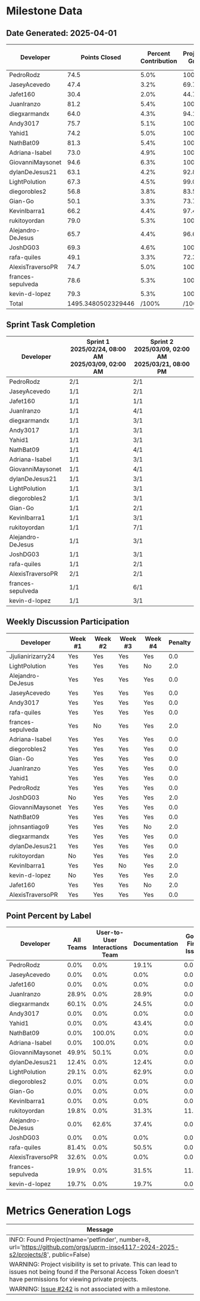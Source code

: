 # Milestone Data

## Date Generated: 2025-04-01
| Developer | Points Closed | Percent Contribution | Projected Grade | Lecture Topic Tasks |
| --------- | ------------- | -------------------- | --------------- | ------------------- |
| PedroRodz | 74.5 | 5.0% | 100.0% | 1 |
| JaseyAcevedo | 47.4 | 3.2% | 69.7% | 1 |
| Jafet160 | 30.4 | 2.0% | 44.7% | 1 |
| JuanIranzo | 81.2 | 5.4% | 100.0% | 1 |
| diegxarmandx | 64.0 | 4.3% | 94.1% | 1 |
| Andy3017 | 75.7 | 5.1% | 100.0% | 2 |
| Yahid1 | 74.2 | 5.0% | 100.0% | 1 |
| NathBat09 | 81.3 | 5.4% | 100.0% | 1 |
| Adriana-Isabel | 73.0 | 4.9% | 100.0% | 1 |
| GiovanniMaysonet | 94.6 | 6.3% | 100.0% | 0 |
| dylanDeJesus21 | 63.1 | 4.2% | 92.8% | 1 |
| LightPolution | 67.3 | 4.5% | 99.0% | 1 |
| diegorobles2 | 56.8 | 3.8% | 83.5% | 2 |
| Gian-Go | 50.1 | 3.3% | 73.7% | 1 |
| KevinIbarra1 | 66.2 | 4.4% | 97.4% | 2 |
| rukitoyordan | 79.0 | 5.3% | 100.0% | 2 |
| Alejandro-DeJesus | 65.7 | 4.4% | 96.6% | 1 |
| JoshDG03 | 69.3 | 4.6% | 100.0% | 1 |
| rafa-quiles | 49.1 | 3.3% | 72.3% | 0 |
| AlexisTraversoPR | 74.7 | 5.0% | 100.0% | 1 |
| frances-sepulveda | 78.6 | 5.3% | 100.0% | 1 |
| kevin-d-lopez | 79.3 | 5.3% | 100.0% | 1 |
| Total | 1495.3480502329446 | /100% | /100% | 24 |


## Sprint Task Completion

| Developer | Sprint 1<br>2025/02/24, 08:00 AM<br>2025/03/09, 02:00 AM | Sprint 2<br>2025/03/09, 02:00 AM<br>2025/03/21, 08:00 PM |
|---|---|---|
| PedroRodz | 2/1 | 2/1 |
| JaseyAcevedo | 1/1 | 2/1 |
| Jafet160 | 1/1 | 1/1 |
| JuanIranzo | 1/1 | 4/1 |
| diegxarmandx | 1/1 | 3/1 |
| Andy3017 | 1/1 | 3/1 |
| Yahid1 | 1/1 | 3/1 |
| NathBat09 | 1/1 | 4/1 |
| Adriana-Isabel | 1/1 | 3/1 |
| GiovanniMaysonet | 1/1 | 4/1 |
| dylanDeJesus21 | 1/1 | 3/1 |
| LightPolution | 1/1 | 3/1 |
| diegorobles2 | 1/1 | 3/1 |
| Gian-Go | 1/1 | 2/1 |
| KevinIbarra1 | 1/1 | 3/1 |
| rukitoyordan | 1/1 | 7/1 |
| Alejandro-DeJesus | 1/1 | 3/1 |
| JoshDG03 | 1/1 | 3/1 |
| rafa-quiles | 1/1 | 2/1 |
| AlexisTraversoPR | 2/1 | 2/1 |
| frances-sepulveda | 1/1 | 6/1 |
| kevin-d-lopez | 1/1 | 3/1 |

## Weekly Discussion Participation

| Developer | Week #1 | Week #2 | Week #3 | Week #4 | Penalty |
|---|---|---|---|---|---|
| Jjulianirizarry24 | Yes | Yes | Yes | Yes | 0.0 |
| LightPolution | Yes | Yes | Yes | No | 2.0 |
| Alejandro-DeJesus | Yes | Yes | Yes | Yes | 0.0 |
| JaseyAcevedo | Yes | Yes | Yes | Yes | 0.0 |
| Andy3017 | Yes | Yes | Yes | Yes | 0.0 |
| rafa-quiles | Yes | Yes | Yes | Yes | 0.0 |
| frances-sepulveda | Yes | No | Yes | Yes | 2.0 |
| Adriana-Isabel | Yes | Yes | Yes | Yes | 0.0 |
| diegorobles2 | Yes | Yes | Yes | Yes | 0.0 |
| Gian-Go | Yes | Yes | Yes | Yes | 0.0 |
| JuanIranzo | Yes | Yes | Yes | Yes | 0.0 |
| Yahid1 | Yes | Yes | Yes | Yes | 0.0 |
| PedroRodz | Yes | Yes | Yes | Yes | 0.0 |
| JoshDG03 | No | Yes | Yes | Yes | 2.0 |
| GiovanniMaysonet | Yes | Yes | Yes | Yes | 0.0 |
| NathBat09 | Yes | Yes | Yes | Yes | 0.0 |
| johnsantiago9 | Yes | Yes | Yes | No | 2.0 |
| diegxarmandx | Yes | Yes | Yes | Yes | 0.0 |
| dylanDeJesus21 | Yes | Yes | Yes | Yes | 0.0 |
| rukitoyordan | No | Yes | Yes | Yes | 2.0 |
| KevinIbarra1 | Yes | Yes | No | Yes | 2.0 |
| kevin-d-lopez | No | Yes | Yes | Yes | 2.0 |
| Jafet160 | Yes | Yes | Yes | No | 2.0 |
| AlexisTraversoPR | Yes | Yes | Yes | Yes | 0.0 |

## Point Percent by Label

| Developer | All Teams | User-to-User Interactions Team | Documentation | Good First Issue | Interactive Map Team | User Profile / Authentication Team | Completed | TL Approved | Approved | Pending Approval | Backend and Infrastructure Team |
|---|---|---|---|---|---|---|---|---|---|---|---|
| PedroRodz | 0.0% | 0.0% | 19.1% | 0.0% | 80.9% | 0.0% | 51.0% | 31.9% | 100.0% | 0.0% | 0.0% |
| JaseyAcevedo | 0.0% | 0.0% | 0.0% | 0.0% | 0.0% | 0.0% | 100.0% | 100.0% | 100.0% | 0.0% | 100.0% |
| Jafet160 | 0.0% | 0.0% | 0.0% | 0.0% | 0.0% | 0.0% | 41.2% | 100.0% | 100.0% | 0.0% | 100.0% |
| JuanIranzo | 28.9% | 0.0% | 28.9% | 0.0% | 71.1% | 0.0% | 100.0% | 44.7% | 100.0% | 9.6% | 0.0% |
| diegxarmandx | 60.1% | 0.0% | 24.5% | 0.0% | 0.0% | 0.0% | 64.3% | 39.9% | 79.7% | 20.3% | 39.9% |
| Andy3017 | 0.0% | 0.0% | 0.0% | 0.0% | 0.0% | 0.0% | 100.0% | 100.0% | 100.0% | 0.0% | 100.0% |
| Yahid1 | 0.0% | 0.0% | 43.4% | 0.0% | 100.0% | 0.0% | 100.0% | 56.6% | 100.0% | 0.0% | 0.0% |
| NathBat09 | 0.0% | 100.0% | 0.0% | 0.0% | 0.0% | 0.0% | 100.0% | 100.0% | 100.0% | 0.0% | 0.0% |
| Adriana-Isabel | 0.0% | 100.0% | 0.0% | 0.0% | 0.0% | 0.0% | 100.0% | 100.0% | 82.2% | 0.0% | 0.0% |
| GiovanniMaysonet | 49.9% | 50.1% | 0.0% | 0.0% | 0.0% | 0.0% | 50.1% | 50.1% | 100.0% | 0.0% | 0.0% |
| dylanDeJesus21 | 12.4% | 0.0% | 12.4% | 0.0% | 87.6% | 0.0% | 41.3% | 58.7% | 100.0% | 41.3% | 0.0% |
| LightPolution | 29.1% | 0.0% | 62.9% | 0.0% | 37.1% | 0.0% | 100.0% | 0.0% | 100.0% | 0.0% | 0.0% |
| diegorobles2 | 0.0% | 0.0% | 0.0% | 0.0% | 0.0% | 100.0% | 100.0% | 56.3% | 56.3% | 20.2% | 0.0% |
| Gian-Go | 0.0% | 0.0% | 0.0% | 0.0% | 0.0% | 100.0% | 77.3% | 77.3% | 100.0% | 0.0% | 0.0% |
| KevinIbarra1 | 0.0% | 0.0% | 0.0% | 0.0% | 0.0% | 100.0% | 36.2% | 27.6% | 100.0% | 0.0% | 0.0% |
| rukitoyordan | 19.8% | 0.0% | 31.3% | 11.1% | 0.0% | 68.7% | 58.3% | 0.0% | 100.0% | 0.0% | 0.0% |
| Alejandro-DeJesus | 0.0% | 62.6% | 37.4% | 0.0% | 0.0% | 0.0% | 44.4% | 7.1% | 100.0% | 0.0% | 0.0% |
| JoshDG03 | 0.0% | 0.0% | 0.0% | 0.0% | 0.0% | 0.0% | 100.0% | 100.0% | 100.0% | 0.0% | 100.0% |
| rafa-quiles | 81.4% | 0.0% | 50.5% | 0.0% | 0.0% | 0.0% | 50.5% | 0.0% | 100.0% | 0.0% | 0.0% |
| AlexisTraversoPR | 32.6% | 0.0% | 0.0% | 0.0% | 0.0% | 0.0% | 67.4% | 53.5% | 100.0% | 0.0% | 53.5% |
| frances-sepulveda | 19.9% | 0.0% | 31.5% | 11.2% | 0.0% | 68.5% | 84.1% | 0.0% | 100.0% | 0.0% | 0.0% |
| kevin-d-lopez | 19.7% | 0.0% | 19.7% | 0.0% | 0.0% | 0.0% | 59.7% | 40.0% | 100.0% | 0.0% | 80.3% |
# Metrics Generation Logs

| Message |
| ------- |
| INFO: Found Project(name='petfinder', number=8, url='https://github.com/orgs/uprm-inso4117-2024-2025-s2/projects/8', public=False) |
| WARNING: Project visibility is set to private. This can lead to issues not being found if the Personal Access Token doesn't have permissions for viewing private projects. |
| WARNING: [Issue #242](https://github.com/uprm-inso4117-2024-2025-s2/semester-project-petfinder/issues/242) is not associated with a milestone. |
